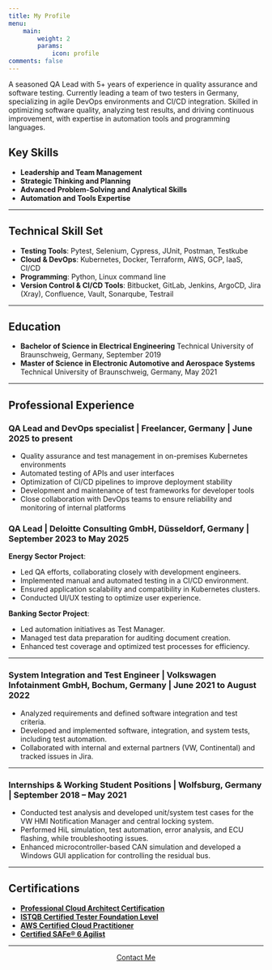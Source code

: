 ```yaml
---
title: My Profile
menu:
    main:
        weight: 2
        params:
            icon: profile
comments: false
---
```

A seasoned QA Lead with 5+ years of experience in quality assurance and software testing. Currently leading a team of two testers in Germany, specializing in agile DevOps environments and CI/CD integration. Skilled
in optimizing software quality, analyzing test results, and driving continuous improvement, with expertise in automation tools and programming languages.

## Key Skills

- **Leadership and Team Management**
- **Strategic Thinking and Planning**
- **Advanced Problem-Solving and Analytical Skills**
- **Automation and Tools Expertise**

---

## Technical Skill Set

- **Testing Tools**: Pytest, Selenium, Cypress, JUnit, Postman, Testkube
- **Cloud & DevOps**: Kubernetes, Docker, Terraform, AWS, GCP, IaaS, CI/CD
- **Programming**: Python, Linux command line
- **Version Control & CI/CD Tools**: Bitbucket, GitLab, Jenkins, ArgoCD, Jira (Xray), Confluence, Vault, Sonarqube,
Testrail

---

## Education

- **Bachelor of Science in Electrical Engineering**
  Technical University of Braunschweig, Germany, September 2019
- **Master of Science in Electronic Automotive and Aerospace Systems**
  Technical University of Braunschweig, Germany, May 2021

---

## Professional Experience

### QA Lead and DevOps specialist | Freelancer, Germany | June 2025 to present

- Quality assurance and test management in on-premises Kubernetes environments
- Automated testing of APIs and user interfaces
- Optimization of CI/CD pipelines to improve deployment stability
- Development and maintenance of test frameworks for developer tools
- Close collaboration with DevOps teams to ensure reliability and monitoring of internal platforms

### QA Lead | Deloitte Consulting GmbH, Düsseldorf, Germany | September 2023 to May 2025

**Energy Sector Project**:

- Led QA efforts, collaborating closely with development engineers.
- Implemented manual and automated testing in a CI/CD environment.
- Ensured application scalability and compatibility in Kubernetes clusters.
- Conducted UI/UX testing to optimize user experience.

**Banking Sector Project**:

- Led automation initiatives as Test Manager.
- Managed test data preparation for auditing document creation.
- Enhanced test coverage and optimized test processes for efficiency.

---

### System Integration and Test Engineer | Volkswagen Infotainment GmbH, Bochum, Germany | June 2021 to August 2022

- Analyzed requirements and defined software integration and test criteria.
- Developed and implemented software, integration, and system tests, including test automation.
- Collaborated with internal and external partners (VW, Continental) and tracked issues in Jira.

---

### Internships & Working Student Positions | Wolfsburg, Germany | September 2018 – May 2021

- Conducted test analysis and developed unit/system test cases for the VW HMI Notification Manager and central locking
system.
- Performed HiL simulation, test automation, error analysis, and ECU flashing, while troubleshooting issues.
- Enhanced microcontroller-based CAN simulation and developed a Windows GUI application for controlling the residual
bus.

---

## Certifications

- **[Professional Cloud Architect
  Certification](https://www.credly.com/badges/36866d3e-0abf-413d-bf64-014f4846d209)**
- **[ISTQB Certified Tester Foundation Level](http://scr.istqb.org/?name=sahraoui&number=105833)**
- **[AWS Certified Cloud Practitioner](https://www.credly.com/badges/c39efa09-170b-4d19-bea9-e8a0e136c53e)**
- **[Certified SAFe® 6 Agilist](https://www.credly.com/badges/b8d14f21-a729-4828-a475-59c15aca6730)**

---
<div class="contact-me" style="text-align: center;">
    <a href="/contact" class="btn btn-primary">Contact Me</a>
</div>
